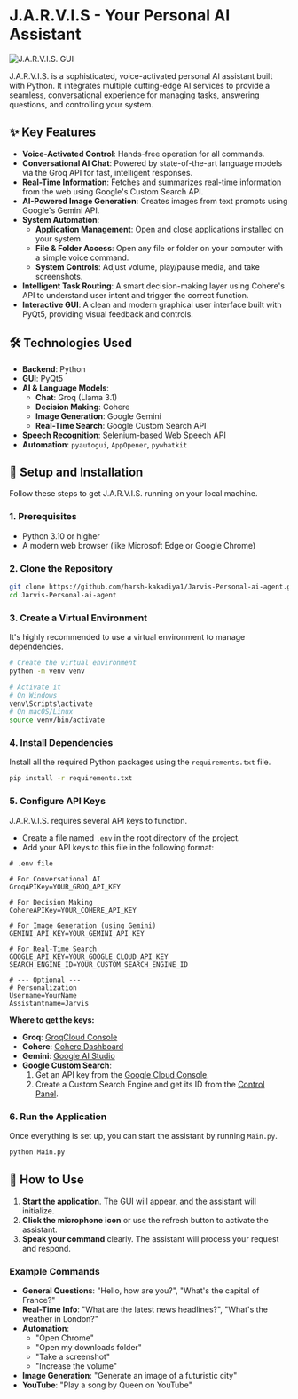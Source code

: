 # J.A.R.V.I.S - Your Personal AI Assistant

![J.A.R.V.I.S. GUI](https://i.imgur.com/example.png) <!-- Replace with a real screenshot link if you have one -->

J.A.R.V.I.S. is a sophisticated, voice-activated personal AI assistant built with Python. It integrates multiple cutting-edge AI services to provide a seamless, conversational experience for managing tasks, answering questions, and controlling your system.

## ✨ Key Features

- **Voice-Activated Control**: Hands-free operation for all commands.
- **Conversational AI Chat**: Powered by state-of-the-art language models via the Groq API for fast, intelligent responses.
- **Real-Time Information**: Fetches and summarizes real-time information from the web using Google's Custom Search API.
- **AI-Powered Image Generation**: Creates images from text prompts using Google's Gemini API.
- **System Automation**:
    - **Application Management**: Open and close applications installed on your system.
    - **File & Folder Access**: Open any file or folder on your computer with a simple voice command.
    - **System Controls**: Adjust volume, play/pause media, and take screenshots.
- **Intelligent Task Routing**: A smart decision-making layer using Cohere's API to understand user intent and trigger the correct function.
- **Interactive GUI**: A clean and modern graphical user interface built with PyQt5, providing visual feedback and controls.

## 🛠️ Technologies Used

- **Backend**: Python
- **GUI**: PyQt5
- **AI & Language Models**:
    - **Chat**: Groq (Llama 3.1)
    - **Decision Making**: Cohere
    - **Image Generation**: Google Gemini
    - **Real-Time Search**: Google Custom Search API
- **Speech Recognition**: Selenium-based Web Speech API
- **Automation**: `pyautogui`, `AppOpener`, `pywhatkit`

## 🚀 Setup and Installation

Follow these steps to get J.A.R.V.I.S. running on your local machine.

### 1. Prerequisites

- Python 3.10 or higher
- A modern web browser (like Microsoft Edge or Google Chrome)

### 2. Clone the Repository

```bash
git clone https://github.com/harsh-kakadiya1/Jarvis-Personal-ai-agent.git
cd Jarvis-Personal-ai-agent
```

### 3. Create a Virtual Environment

It's highly recommended to use a virtual environment to manage dependencies.

```bash
# Create the virtual environment
python -m venv venv

# Activate it
# On Windows
venv\Scripts\activate
# On macOS/Linux
source venv/bin/activate
```

### 4. Install Dependencies

Install all the required Python packages using the `requirements.txt` file.

```bash
pip install -r requirements.txt
```

### 5. Configure API Keys

J.A.R.V.I.S. requires several API keys to function.

- Create a file named `.env` in the root directory of the project.
- Add your API keys to this file in the following format:

```plaintext
# .env file

# For Conversational AI
GroqAPIKey=YOUR_GROQ_API_KEY

# For Decision Making
CohereAPIKey=YOUR_COHERE_API_KEY

# For Image Generation (using Gemini)
GEMINI_API_KEY=YOUR_GEMINI_API_KEY

# For Real-Time Search
GOOGLE_API_KEY=YOUR_GOOGLE_CLOUD_API_KEY
SEARCH_ENGINE_ID=YOUR_CUSTOM_SEARCH_ENGINE_ID

# --- Optional ---
# Personalization
Username=YourName
Assistantname=Jarvis
```

**Where to get the keys:**
- **Groq**: [GroqCloud Console](https://console.groq.com/keys)
- **Cohere**: [Cohere Dashboard](https://dashboard.cohere.com/api-keys)
- **Gemini**: [Google AI Studio](https://aistudio.google.com/app/apikey)
- **Google Custom Search**:
    1.  Get an API key from the [Google Cloud Console](https://console.cloud.google.com/apis/credentials).
    2.  Create a Custom Search Engine and get its ID from the [Control Panel](https://programmablesearchengine.google.com/controlpanel/all).

### 6. Run the Application

Once everything is set up, you can start the assistant by running `Main.py`.

```bash
python Main.py
```

## 🎤 How to Use

1.  **Start the application**. The GUI will appear, and the assistant will initialize.
2.  **Click the microphone icon** or use the refresh button to activate the assistant.
3.  **Speak your command** clearly. The assistant will process your request and respond.

### Example Commands

- **General Questions**: "Hello, how are you?", "What's the capital of France?"
- **Real-Time Info**: "What are the latest news headlines?", "What's the weather in London?"
- **Automation**:
    - "Open Chrome"
    - "Open my downloads folder"
    - "Take a screenshot"
    - "Increase the volume"
- **Image Generation**: "Generate an image of a futuristic city"
- **YouTube**: "Play a song by Queen on YouTube"
